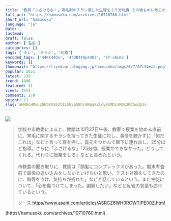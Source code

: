 ```yaml
---
title: "教員「ふざけるな！」育毛剤のチラシ渡した生徒を２５分叱責 その後もキレ散らかす"
full_url: "https://hamusoku.com/archives/10710760.html"
short_url: "hamusoku"
language: "ja"
date: 
lastmod: 
draft: false
author: ['名前']
categories: []
tags: ['キレ', 'チラシ', '叱責']
encoded_tags: ['44Kt44Os', '44OB44Op44K3', '5Y-x6LKs']
keywords: []
thumbnail: "https://livedoor.blogimg.jp/hamusoku/imgs/6/7/67c5bea2.png"
popular: 1651
latest: 239
trend: 1806
featured: 31
views: 1414
comments: 179
weight: 11
slug: aHR0cHMvL2hhbXVzb2t1LmNvbS9hcmNoaXZlcy8xMDcxMDc2MC5odG1s
---
```


![](https://livedoor.blogimg.jp/hamusoku/imgs/6/7/67c5bea2.png)

<blockquote><p></p><p> 学校や市教委によると、教諭は10月27日午後、教室で授業を始める直前に、育毛に関するチラシを持ってきた生徒に対し、事情を聴かずに「何だこれは」などと言って肩を押し、首元をつかんで廊下に連れ出し、25分ほど指導。さらに「ふざけるな」「25分間、授業ができなかった。どうしてくれる。代わりに授業をしろ」などと責めたという。<br> <br> 市教委の聞き取りに、教諭は「頭髪にコンプレックスがあった。期末考査前で最後の追い込みをしないといけないと思い、テスト対策をしてきたのに、侮辱をうけ、気持ちが折れた」などと話しているという。また生徒について、「心を傷つけてしまった。謝罪したい」などと反省の言葉も述べているという。<br></p>ソース <a href='https//www.asahi.com/articles/ASRCZ6WH0RCWTIPE00Z.html' target='blank'>https//www.asahi.com/articles/ASRCZ6WH0RCWTIPE00Z.html</a></blockquote>

(https//hamusoku.com/archives/10710760.html)
